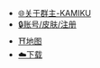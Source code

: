 * [🌐关于群主-KAMIKU](https://kamikuz.cn)
* [🔒账号/皮肤/注册](https://skin.mc.kamikuz.cn)
* [⛩️地图](http://map.server.kamikuz.cn/)
* [☁️下载](https://mc.kamikuz.cn/download)

